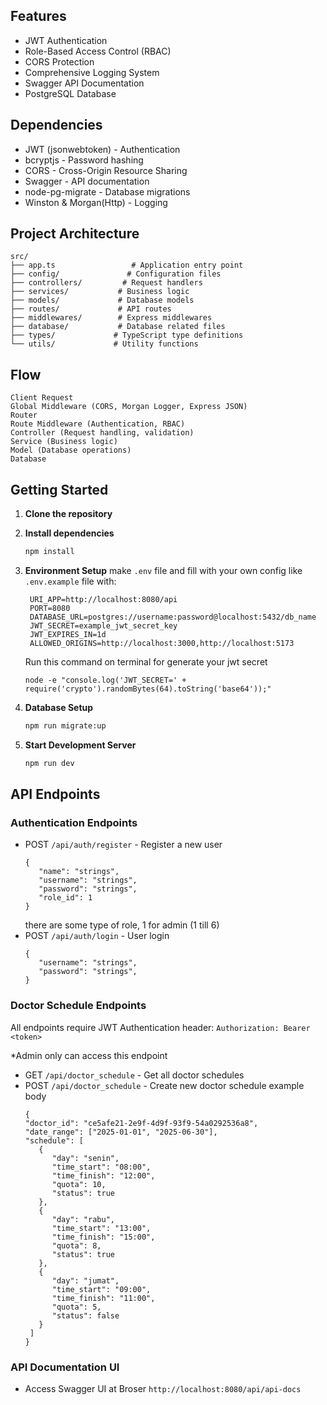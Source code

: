 ## Features

- JWT Authentication
- Role-Based Access Control (RBAC)
- CORS Protection
- Comprehensive Logging System
- Swagger API Documentation
- PostgreSQL Database

##  Dependencies
- JWT (jsonwebtoken) - Authentication
- bcryptjs  - Password hashing
- CORS  - Cross-Origin Resource Sharing
- Swagger - API documentation
- node-pg-migrate - Database migrations
- Winston & Morgan(Http) - Logging

## Project Architecture
```
src/
├── app.ts                 # Application entry point
├── config/               # Configuration files
├── controllers/         # Request handlers
├── services/           # Business logic
├── models/             # Database models
├── routes/             # API routes
├── middlewares/        # Express middlewares
├── database/           # Database related files
├── types/             # TypeScript type definitions
└── utils/             # Utility functions
```
## Flow 

   ```
   Client Request 
   Global Middleware (CORS, Morgan Logger, Express JSON)
   Router
   Route Middleware (Authentication, RBAC)
   Controller (Request handling, validation)
   Service (Business logic)
   Model (Database operations)
   Database
   ```

## Getting Started

1. **Clone the repository**

2. **Install dependencies**
   ```bash
   npm install
   ```

3. **Environment Setup**
   make `.env` file and fill with your own config like `.env.example` file with:
   ```
    URI_APP=http://localhost:8080/api
    PORT=8080
    DATABASE_URL=postgres://username:password@localhost:5432/db_name
    JWT_SECRET=example_jwt_secret_key
    JWT_EXPIRES_IN=1d
    ALLOWED_ORIGINS=http://localhost:3000,http://localhost:5173
   ```

   Run this command on terminal for generate your jwt secret
   ```
   node -e "console.log('JWT_SECRET=' + require('crypto').randomBytes(64).toString('base64'));"
   ```

4. **Database Setup**
   ```bash
   npm run migrate:up
   ```

5. **Start Development Server**
   ```bash
   npm run dev
   ```

## API Endpoints

### Authentication Endpoints
- POST `/api/auth/register` - Register a new user
   ```
   {
      "name": "strings",
      "username": "strings",
      "password": "strings",
      "role_id": 1
   }
   ```
   there are some type of role, 1 for admin (1 till 6) 
- POST `/api/auth/login` - User login
   ```
   {
      "username": "strings",
      "password": "strings",
   }
   ```

### Doctor Schedule Endpoints
All endpoints require JWT Authentication header: `Authorization: Bearer <token>`

*Admin only can access this endpoint

- GET `/api/doctor_schedule` - Get all doctor schedules
- POST `/api/doctor_schedule` - Create new doctor schedule
example body 
   ```
   {
   "doctor_id": "ce5afe21-2e9f-4d9f-93f9-54a0292536a8",
   "date_range": ["2025-01-01", "2025-06-30"],
   "schedule": [
      {
         "day": "senin",
         "time_start": "08:00",
         "time_finish": "12:00",
         "quota": 10,
         "status": true
      },
      {
         "day": "rabu",
         "time_start": "13:00",
         "time_finish": "15:00",
         "quota": 8,
         "status": true
      },
      {
         "day": "jumat",
         "time_start": "09:00",
         "time_finish": "11:00",
         "quota": 5,
         "status": false
      }
    ]
   }
   ```
### API Documentation UI 
- Access Swagger UI at Broser `http://localhost:8080/api/api-docs`
